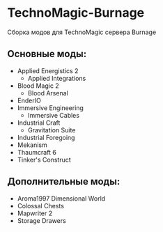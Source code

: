 # TechnoMagic-Burnage

Сборка модов для TechnoMagic сервера Burnage

## Основные моды:

* Applied Energistics 2
  * Applied Integrations
* Blood Magic 2
  * Blood Arsenal
* EnderIO
* Immersive Engineering
  * Immersive Cables
* Industrial Craft
  * Gravitation Suite
* Industrial Foregoing
* Mekanism
* Thaumcraft 6
* Tinker's Construct 


## Дополнительные моды:
* Aroma1997 Dimensional World
* Colossal Chests
* Mapwriter 2
* Storage Drawers
